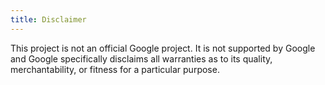 ```yaml
---
title: Disclaimer
---
```


This project is not an official Google project. It is not supported by
Google and Google specifically disclaims all warranties as to its quality,
merchantability, or fitness for a particular purpose.